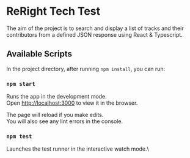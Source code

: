 # ReRight Tech Test

The aim of the project is to search and display a list of tracks and their contributors from a defined JSON response using React & Typescript.

## Available Scripts

In the project directory, after running `npm install`, you can run:

### `npm start`

Runs the app in the development mode.\
Open [http://localhost:3000](http://localhost:3000) to view it in the browser.

The page will reload if you make edits.\
You will also see any lint errors in the console.

### `npm test`

Launches the test runner in the interactive watch mode.\
